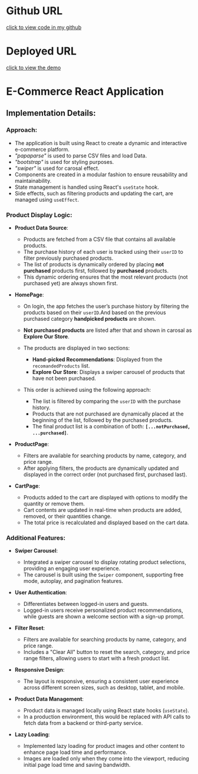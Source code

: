 # Github URL
  [click to view code in my github](https://github.com/indranilmondal901/thrd_clothing_assignment)
# Deployed URL
  [click to view the demo](https://thrd-clothing-assignment-indranilmondal901s-projects.vercel.app/)

# E-Commerce React Application

## Implementation Details:

### Approach:
  - The application is built using React to create a dynamic and interactive e-commerce platform.
  - *"papaparse"* is used to parse CSV files and load Data.
  - *"bootstrap"* is used for styling purposes.
  - *"swiper"* is used for carosal effect.
  - Components are created in a modular fashion to ensure reusability and maintainability.
  - State management is handled using React's `useState` hook.
  - Side effects, such as filtering products and updating the cart, are managed using `useEffect`.

### Product Display Logic:
  - **Product Data Source**:
    - Products are fetched from a CSV file that contains all available products.
    - The purchase history of each user is tracked using their `userID` to filter previously purchased products.
    - The list of products is dynamically ordered by placing **not purchased** products first, followed by **purchased** products.
    - This dynamic ordering ensures that the most relevant products (not purchased yet) are always shown first.

  - **HomePage**:
    - On login, the app fetches the user’s purchase history by filtering the products based on their `userID`.And based on the previous purchased category **handpicked products** are shown.
    - **Not purchased products** are listed after that and shown in carosal as **Explore Our Store**.
    - The products are displayed in two sections:
      - **Hand-picked Recommendations**: Displayed from the `recomandedProducts` list.
      - **Explore Our Store**: Displays a swiper carousel of products that have not been purchased.
      
    - This order is achieved using the following approach:
      - The list is filtered by comparing the `userID` with the purchase history.
      - Products that are not purchased are dynamically placed at the beginning of the list, followed by the purchased products.
      - The final product list is a combination of both: **`[...notPurchased, ...purchased]`**.

  - **ProductPage**:
    - Filters are available for searching products by name, category, and price range.
    - After applying filters, the products are dynamically updated and displayed in the correct order (not purchased first, purchased last).

  - **CartPage**:
    - Products added to the cart are displayed with options to modify the quantity or remove them.
    - Cart contents are updated in real-time when products are added, removed, or their quantities change.
    - The total price is recalculated and displayed based on the cart data.

### Additional Features:
  - **Swiper Carousel**:
    - Integrated a swiper carousel to display rotating product selections, providing an engaging user experience.
    - The carousel is built using the `Swiper` component, supporting free mode, autoplay, and pagination features.

  - **User Authentication**:
    - Differentiates between logged-in users and guests.
    - Logged-in users receive personalized product recommendations, while guests are shown a welcome section with a sign-up prompt.

  - **Filter Reset**:
    - Filters are available for searching products by name, category, and price range.
    - Includes a "Clear All" button to reset the search, category, and price range filters, allowing users to start with a fresh product list.

  - **Responsive Design**:
    - The layout is responsive, ensuring a consistent user experience across different screen sizes, such as desktop, tablet, and mobile.

  - **Product Data Management**:
    - Product data is managed locally using React state hooks (`useState`).
    - In a production environment, this would be replaced with API calls to fetch data from a backend or third-party service.

  - **Lazy Loading**:
    - Implemented lazy loading for product images and other content to enhance page load time and performance.
    - Images are loaded only when they come into the viewport, reducing initial page load time and saving bandwidth.

